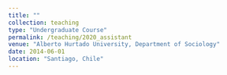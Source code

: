 ```yaml
---
title: ""
collection: teaching
type: "Undergraduate Course"
permalink: /teaching/2020_assistant
venue: "Alberto Hurtado University, Department of Sociology"
date: 2014-06-01
location: "Santiago, Chile"
---
```


<!-- For two consecutive years, 2020 and 2021, I taught the tutorial accompagnying the graduate course *Multivariate Regression Analyses*, taught by Prof. Dr. Roger Berger. The tutorial primarily focussed on teaching the students advanced quantitative methods in R, but I also taught the basic theory of these methods. --->  
